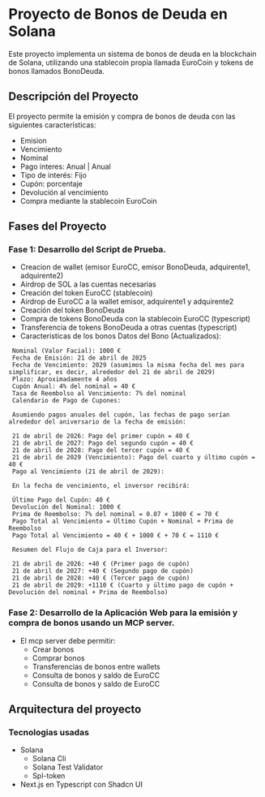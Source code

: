 # Proyecto de Bonos de Deuda en Solana

Este proyecto implementa un sistema de bonos de deuda en la blockchain de Solana, utilizando una stablecoin propia llamada EuroCoin y tokens de bonos llamados BonoDeuda.

## Descripción del Proyecto

El proyecto permite la emisión y compra de bonos de deuda con las siguientes características:

- Emision
- Vencimiento
- Nominal
- Pago interes: Anual | Anual
- Tipo de interés: Fijo 
- Cupón: porcentaje
- Devolución al vencimiento
- Compra mediante la stablecoin EuroCoin

## Fases del Proyecto

### Fase 1: Desarrollo del Script de Prueba.

- Creacion de wallet (emisor EuroCC, emisor BonoDeuda, adquirente1, adquirente2)
- Airdrop de SOL a las cuentas necesarias
- Creación del token EuroCC (stablecoin)
- Airdrop de EuroCC a la wallet emisor, adquirente1 y adquirente2
- Creación del token BonoDeuda
- Compra de tokens BonoDeuda con la stablecoin EuroCC (typescript)
- Transferencia de tokens BonoDeuda a otras cuentas (typescript)
- Caracteristicas de los bonos
Datos del Bono (Actualizados):
```
 Nominal (Valor Facial): 1000 €
 Fecha de Emisión: 21 de abril de 2025
 Fecha de Vencimiento: 2029 (asumimos la misma fecha del mes para simplificar, es decir, alrededor del 21 de abril de 2029)
 Plazo: Aproximadamente 4 años
 Cupón Anual: 4% del nominal = 40 €
 Tasa de Reembolso al Vencimiento: 7% del nominal
 Calendario de Pago de Cupones:

 Asumiendo pagos anuales del cupón, las fechas de pago serían alrededor del aniversario de la fecha de emisión:

 21 de abril de 2026: Pago del primer cupón = 40 €
 21 de abril de 2027: Pago del segundo cupón = 40 €
 21 de abril de 2028: Pago del tercer cupón = 40 €
 21 de abril de 2029 (Vencimiento): Pago del cuarto y último cupón = 40 €
 Pago al Vencimiento (21 de abril de 2029):

 En la fecha de vencimiento, el inversor recibirá:

 Último Pago del Cupón: 40 €
 Devolución del Nominal: 1000 €
 Prima de Reembolso: 7% del nominal = 0.07 × 1000 € = 70 €
 Pago Total al Vencimiento = Último Cupón + Nominal + Prima de Reembolso
 Pago Total al Vencimiento = 40 € + 1000 € + 70 € = 1110 €

 Resumen del Flujo de Caja para el Inversor:

 21 de abril de 2026: +40 € (Primer pago de cupón)
 21 de abril de 2027: +40 € (Segundo pago de cupón)
 21 de abril de 2028: +40 € (Tercer pago de cupón)
 21 de abril de 2029: +1110 € (Cuarto y último pago de cupón + Devolución del nominal + Prima de Reembolso)
 ```

### Fase 2: Desarrollo de la Aplicación Web para la emisión y compra de bonos usando un MCP server.
- El mcp server debe permitir:
    - Crear bonos
    - Comprar bonos
    - Transferencias de bonos entre wallets
    - Consulta de bonos y saldo de EuroCC
    - Consulta de bonos y saldo de EuroCC

## Arquitectura del proyecto

### Tecnologias usadas

- Solana
    - Solana Cli
    - Solana Test Validator
    - Spl-token
- Next.js en Typescript con Shadcn UI
